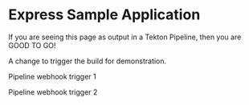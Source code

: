 # Express Sample Application

If you are seeing this page as output in a Tekton Pipeline, then you are GOOD TO GO!

A change to trigger the build for demonstration.

Pipeline webhook trigger 1

Pipeline webhook trigger 2
